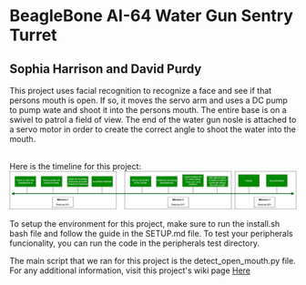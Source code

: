 # BeagleBone AI-64 Water Gun Sentry Turret
## Sophia Harrison and David Purdy

This project uses facial recognition to recognize a face and see if that persons mouth is open. If so, it moves the servo arm and uses a DC pump to pump wate and shoot it into the persons mouth. The entire base is on a swivel to patrol a field of view. The end of the water gun nosle is attached to a servo motor in order to create the correct angle to shoot the water into the mouth.

<br>
Here is the timeline for this project: <br>
<img src=./timeline/timeline.png>
<br>

To setup the environment for this project, make sure to run the install.sh bash file and follow the guide in the SETUP.md file. To test your peripherals funcionality, you can run the code in the peripherals test directory.
<br>

The main script that we ran for this project is the detect_open_mouth.py file.
<br> 
For any additional information, visit this project's wiki page [Here](https://elinux.org/ECE434_Project_-_Water_Gun_Sentry_Turret)
